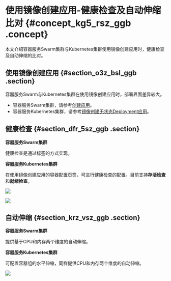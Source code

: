 # 使用镜像创建应用-健康检查及自动伸缩比对 {#concept_kg5_rsz_ggb .concept}

本文介绍容器服务Swarm集群与Kubernetes集群使用镜像创建应用时，健康检查及自动伸缩的比对。

## 使用镜像创建应用 {#section_o3z_bsl_ggb .section}

容器服务Swarm与Kubernetes集群在使用镜像创建应用时，部署界面差异较大。

-   容器服务Swarm集群，请参考[创建应用](../../../../intl.zh-CN/用户指南/应用管理/创建应用.md#)。
-   容器服务Kubernetes集群，请参考[镜像创建无状态Deployment应用](../../../../intl.zh-CN/Kubernetes集群用户指南/应用管理/镜像创建无状态Deployment应用.md#)。

## 健康检查 {#section_dfr_5sz_ggb .section}

**容器服务Swarm集群**

健康检查是通过标签的方式实现。

**容器服务Kubernetes集群**

在使用镜像创建应用的容器配置页签，可进行健康检查的配置。目前支持**存活检查**和**就绪检查**。

![](http://static-aliyun-doc.oss-cn-hangzhou.aliyuncs.com/assets/img/84654/156750821335542_zh-CN.png)

![](http://static-aliyun-doc.oss-cn-hangzhou.aliyuncs.com/assets/img/84654/156750821335543_zh-CN.png)

## 自动伸缩 {#section_krz_vsz_ggb .section}

**容器服务Swarm集群**

提供基于CPU和内存两个维度的自动伸缩。

**容器服务Kubernetes集群**

可配置容器组的水平伸缩，同样提供CPU和内存两个维度的自动伸缩。

![](http://static-aliyun-doc.oss-cn-hangzhou.aliyuncs.com/assets/img/84654/156750821335544_zh-CN.png)

